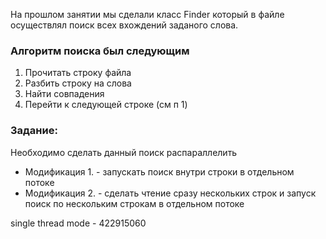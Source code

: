 На прошлом занятии мы сделали класс Finder который в файле осуществлял поиск всех вхождений заданого слова.

### Алгоритм поиска был следующим
1. Прочитать строку файла
2. Разбить строку на слова
3. Найти совпадения
4. Перейти к следующей строке (см п 1)

### Задание:
Необходимо сделать данный поиск распараллелить
- Модификация 1. - запускать поиск внутри строки в отдельном потоке
- Модификация 2. - сделать чтение сразу нескольких строк и запуск поиск по нескольким строкам в отдельном потоке

single thread mode - 422915060